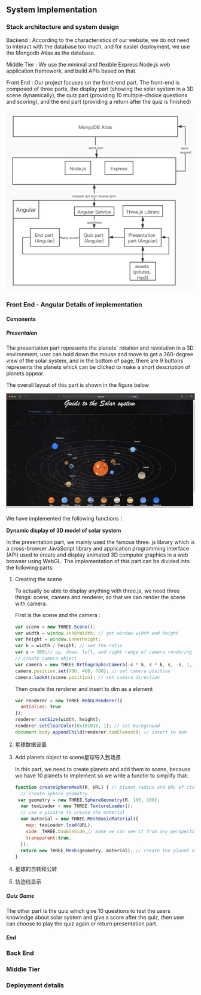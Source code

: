 ## System Implementation

### Stack architecture and system design

Backend : According to the characteristics of our website, we do not need to interact with the database too much, and for easier deployment, we use the Mongodb Atlas as the database.

Middle Tier : We use the minimal and flexible Express Node.js web application framework, and build APIs based on that.

Front End : Our project focuses on the front-end part. The front-end is composed of three parts, the display part (showing the solar system in a 3D scene dynamically), the quiz part (providing 10 multiple-choice questions and scoring), and the end part (providing a return after the quiz is finished)

![architecture](./pictures/architecture.jpg)





### Front End - Angular Details of implementation



#### Comonents

##### Presentaion

The presentation part represents the planets' rotation and revolution in a 3D environment, user can hold down the mouse and move to get a 360-degree view of the solar system, and in the bottom of page, there are 9 buttons represents the planets whick can be clicked to make a short description of planets appear.

The overall layout of this part is shown in the figure below

![wholepre](./pictures/wholepre.png)

We have implemented the following functions：

**Dynamic display of 3D model of solar system** 

In the presentation part, we mainly used the famous three. js library which is a cross-browser JavaScript library and application programming interface (API) used to create and display animated 3D computer graphics in a web browser using WebGL. The implementation of this part can be divided into the following parts:

1. Creating the scene

   To actually be able to display anything with three.js, we need three things: scene, camera and renderer, so that we can render the scene with camera.

   First is the scene and the camera : 

   ```javascript
   var scene = new THREE.Scene();
   var width = window.innerWidth; // get window width and height
   var height = window.innerHeight; 
   var k = width / height; // set the ratio
   var s = 360;// up, down, left, and right range of camera rendering
   // create camera object
   var camera = new THREE.OrthographicCamera(-s * k, s * k, s, -s, 1, 2000);
   camera.position.set(700, 400, 700); // set camera position
   camera.lookAt(scene.position); // set camera direction
   ```

   Then create the renderer and insert to dim as a element

   ```javascript
   var renderer = new THREE.WebGLRenderer({
     antialias: true
   });
   renderer.setSize(width, height);
   renderer.setClearColor(0x101010, 1); // set background
   document.body.appendChild(renderer.domElement); // insert to dom
   ```

2. 星球数据设置

3. Add planets object to scene星球导入到场景

   In this part, we need to create planets and add them to scene, because wo have 10  planets to implement so we write a functin to simplify that:

   ```javascript
   function createSphereMesh(R, URL) { // planet radius and URL of its picture
     // create sphere geometry
   	var geometry = new THREE.SphereGeometry(R, 100, 100); 
     var texLoader = new THREE.TextureLoader();
     // use a picutre to create the material
     var material = new THREE.MeshBasicMaterial({  
       map: texLoader.load(URL),
       side: THREE.DoubleSide,// make we can see it from any perspective
       transparent:true,
     }); 
     return new THREE.Mesh(geometry, material); // create the planet object
   }
   
   ```

   

4. 星球的自转和公转

5. 轨迹线显示

   





##### Quiz Game

The other part is  the quiz which give 10 questions to test the users knowledge about solar system and give a score after the quiz, then user can choose to play the quiz again or return presentation part.



##### End





### Back End





### Middle Tier



### 



### Deployment details